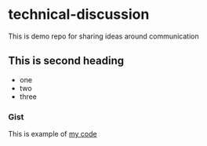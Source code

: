 # technical-discussion
This is demo repo for sharing ideas around communication


## This is second heading

* one
* two
* three


### Gist
This is example of [my code](https://gist.github.com/Vinidhi/3506837c31115369973418ad85ae0816)

